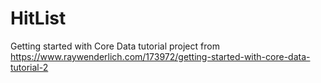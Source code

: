 # HitList
Getting started with Core Data tutorial project from https://www.raywenderlich.com/173972/getting-started-with-core-data-tutorial-2
